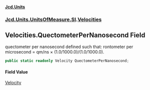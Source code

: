 #### [Jcd.Units](index 'index')
### [Jcd.Units.UnitsOfMeasure.SI](Jcd.Units.UnitsOfMeasure.SI 'Jcd.Units.UnitsOfMeasure.SI').[Velocities](Velocities 'Jcd.Units.UnitsOfMeasure.SI.Velocities')

## Velocities.QuectometerPerNanosecond Field

quectometer per nanosecond defined such that: rontometer per microsecond = qm/ns × (1.0/1000.0)/(1.0/1000.0).

```csharp
public static readonly Velocity QuectometerPerNanosecond;
```

#### Field Value
[Velocity](Velocity 'Jcd.Units.UnitTypes.Velocity')